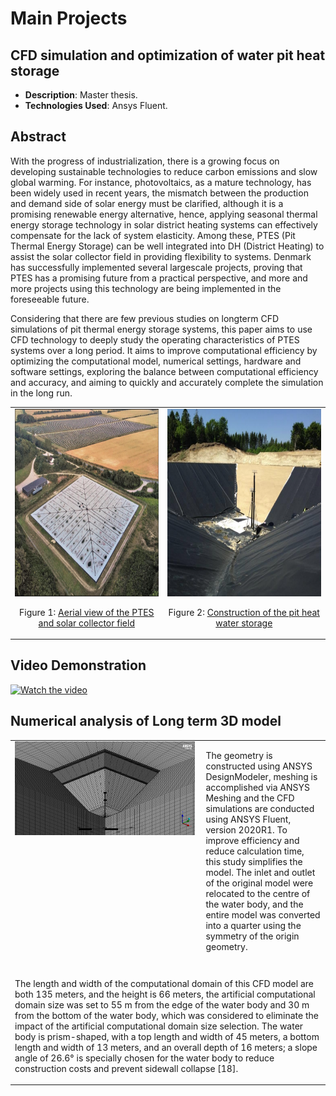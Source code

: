 # Main Projects

## CFD simulation and optimization of water pit heat storage
- **Description**: Master thesis.
- **Technologies Used**: Ansys Fluent.

## Abstract
With the progress of industrialization, there is a growing focus on developing sustainable technologies to reduce carbon emissions and slow global warming. For instance, photovoltaics, as a mature technology, has been widely used in recent years, the mismatch between the production and demand side of solar energy must be clarified, although it is a promising renewable energy alternative, hence, applying seasonal thermal energy storage technology in solar district heating systems can effectively compensate for the lack of system elasticity. Among these, PTES (Pit Thermal Energy Storage) can be well integrated into DH (District Heating) to assist the solar collector field in providing flexibility to systems. Denmark has successfully implemented several large­scale projects, proving that PTES has a promising future from a practical perspective, and more and more projects using this technology are being implemented in the foreseeable future.

Considering that there are few previous studies on long­term CFD simulations of pit thermal energy storage systems, this paper aims to use CFD technology to deeply study the operating characteristics of PTES systems over a long period. It aims to improve computational efficiency by optimizing the computational model, numerical settings, hardware and software settings, exploring the balance between computational efficiency and accuracy, and aiming to quickly and accurately complete the simulation in the long run. 

<table>
  <tr>
    <td style="text-align: center;">
      <img src="https://github.com/YuechenTUM/Yuechen/raw/main/Figures/Dronninglund%20PTES.jpg" alt="Dronninglund PTES" width="500" height="300"/>
      <p>
        Figure 1: <a href="https://planenergi.eu/wp-content/uploads/2023/09/SUNSTORE-3-Phase-2-Implementation.pdf" target="_blank">Aerial view of the PTES and solar collector field</a>
      </p>
    </td>
    <td style="text-align: center;">
      <img src="https://github.com/YuechenTUM/Yuechen/raw/main/Figures/Dronninglund%20Implementation.png" alt="Dronninglund Implementation" width="500" height="300"/>
      <p>
        Figure 2: <a href="https://planenergi.eu/wp-content/uploads/2023/09/SUNSTORE-3-Phase-2-Implementation.pdf" target="_blank">Construction of the pit heat water storage</a>
      </p>
    </td>
  </tr>
</table>

## Video Demonstration
[![Watch the video](https://img.youtube.com/vi/qmprPzF2EIw/0.jpg)](https://www.youtube.com/watch?v=qmprPzF2EIw)

## Numerical analysis of Long term 3D model

<table style="width: 100%;">
  <tr>
    <td style="width: 60%; vertical-align: top;">
      <img src="https://github.com/YuechenTUM/Yuechen/raw/main/Figures/Model_Mesh.jpg" alt="Model Mesh" style="width: 100%;"/>
    </td>
    <td style="width: 40%; vertical-align: top; padding-left: 10px;">
      <p>
        The geometry is constructed using ANSYS DesignModeler, meshing is accomplished via ANSYS Meshing and the CFD simulations are conducted using ANSYS Fluent, version 2020R1. To improve efficiency and reduce calculation time, this study simplifies the model. The inlet and outlet of the original model were relocated to the centre of the water body, and the entire model was converted into a quarter using the symmetry of the origin geometry.
      </p>
    </td>
  </tr>
  <tr>
    <td colspan="2" style="padding-top: 10px;">
      <p>
        The length and width of the computational domain of this CFD model are both 135 meters, and the height is 66 meters, the artificial computational domain size was set to 55 m from the edge of the water body and 30 m from the bottom of the water body, which was considered to eliminate the impact of the artificial computational domain size selection. The water body is prism-shaped, with a top length and width of 45 meters, a bottom length and width of 13 meters, and an overall depth of 16 meters; a slope angle of 26.6° is specially chosen for the water body to reduce construction costs and prevent sidewall collapse [18].
      </p>
    </td>
  </tr>
</table>

